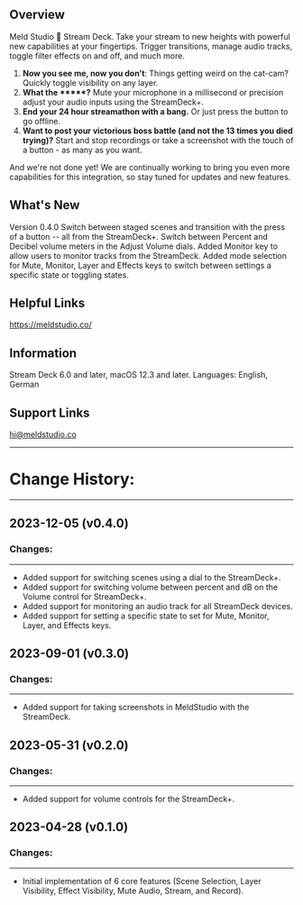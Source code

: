 
## Overview

Meld Studio 💙 Stream Deck. Take your stream to new heights with powerful new capabilities at your fingertips. Trigger transitions, manage audio tracks, toggle filter effects on and off, and much more. 

1. **Now you see me, now you don’t**: Things getting weird on the cat-cam? Quickly toggle visibility on any layer.
2. **What the \*\*\*\*\*?** Mute your microphone in a millisecond or precision adjust your audio inputs using the StreamDeck+.
4. **End your 24 hour streamathon with a bang.** Or just press the button to go offline.
5. **Want to post your victorious boss battle (and not the 13 times you died trying)?** Start and stop recordings or take a screenshot with the touch of a button - as many as you want.

And we're not done yet! We are continually working to bring you even more capabilities for this integration, so stay tuned for updates and new features.

## What's New

Version 0.4.0
Switch between staged scenes and transition with the press of a button -- all from the StreamDeck+.
Switch between Percent and Decibel volume meters in the Adjust Volume dials.
Added Monitor key to allow users to monitor tracks from the StreamDeck.
Added mode selection for Mute, Monitor, Layer and Effects keys to switch between settings a specific state or toggling states.

## Helpful Links

https://meldstudio.co/

## Information

Stream Deck 6.0 and later, macOS 12.3 and later.
Languages: English, German

## Support Links

hi@meldstudio.co 



------------
# Change History:
------------

## 2023-12-05 (v0.4.0)
### Changes:
-----------
- Added support for switching scenes using a dial to the StreamDeck+.
- Added support for switching volume between percent and dB on the Volume control for StreamDeck+.
- Added support for monitoring an audio track for all StreamDeck devices.
- Added support for setting a specific state to set for Mute, Monitor, Layer, and Effects keys.


## 2023-09-01 (v0.3.0)
### Changes:
-----------
- Added support for taking screenshots in MeldStudio with the StreamDeck.


## 2023-05-31 (v0.2.0)
### Changes:
-----------
- Added support for volume controls for the StreamDeck+.


## 2023-04-28 (v0.1.0)
### Changes:
-----------
- Initial implementation of 6 core features (Scene Selection, Layer Visibility, Effect Visibility, Mute Audio, Stream, and Record).



